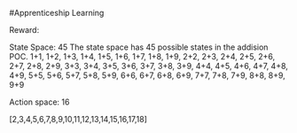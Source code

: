 #Apprenticeship Learning

Reward:

State Space: 45
The state space has 45 possible states in the addision POC.
1+1, 1+2, 1+3, 1+4, 1+5, 1+6, 1+7, 1+8, 1+9, 
2+2, 2+3, 2+4, 2+5, 2+6, 2+7, 2+8, 2+9, 
3+3, 3+4, 3+5, 3+6, 3+7, 3+8, 3+9,
4+4, 4+5, 4+6, 4+7, 4+8, 4+9,
5+5, 5+6, 5+7, 5+8, 5+9,
6+6, 6+7, 6+8, 6+9, 
7+7, 7+8, 7+9,
8+8, 8+9,
9+9

Action space: 16


[2,3,4,5,6,7,8,9,10,11,12,13,14,15,16,17,18]
